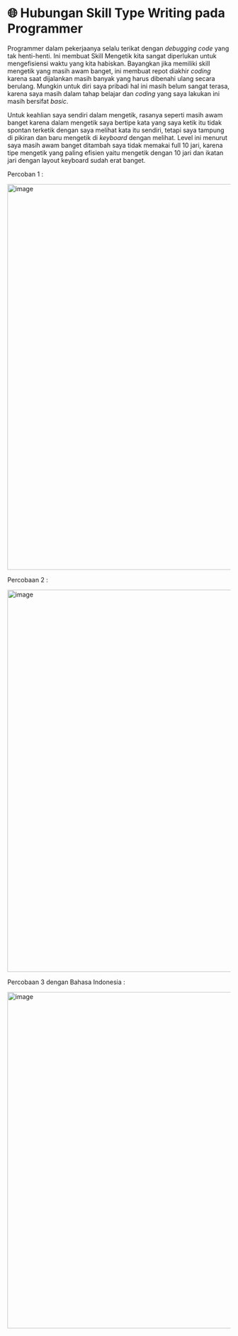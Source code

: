 # 🌐 Hubungan Skill Type Writing pada Programmer

Programmer dalam pekerjaanya selalu terikat dengan *debugging code* yang tak henti-henti. Ini membuat Skill Mengetik kita sangat diperlukan untuk mengefisiensi waktu yang kita habiskan. Bayangkan jika memiliki skill 
mengetik yang masih awam banget, ini membuat repot diakhir *coding* karena saat dijalankan masih banyak yang harus dibenahi ulang secara berulang. Mungkin untuk diri saya pribadi hal ini masih belum sangat terasa,
karena saya masih dalam tahap belajar dan *coding* yang saya lakukan ini masih bersifat *basic*. 

Untuk keahlian saya sendiri dalam mengetik, rasanya seperti masih awam banget karena dalam mengetik saya bertipe kata yang saya ketik itu tidak spontan terketik dengan saya melihat kata itu sendiri, 
tetapi saya tampung di pikiran dan baru mengetik di *keyboard* dengan melihat. Level ini menurut saya
masih awam banget ditambah saya tidak memakai full 10 jari, karena tipe mengetik yang paling efisien yaitu mengetik dengan 10 jari dan ikatan jari dengan layout keyboard sudah erat banget.

Percoban 1 :

<img width="1915" height="868" alt="image" src="https://github.com/user-attachments/assets/db9c5070-1d92-4160-a7c0-76ba20243e0f" />

Percobaan 2 :

<img width="1910" height="860" alt="image" src="https://github.com/user-attachments/assets/f2be512c-eb74-4e91-bd8a-cf70a5655df2" />

Percobaan 3 dengan Bahasa Indonesia :

<img width="1897" height="757" alt="image" src="https://github.com/user-attachments/assets/d775ac1b-2be4-422d-8be2-7b4438f4f736" />



